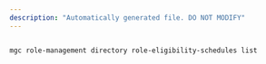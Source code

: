 ```yaml
---
description: "Automatically generated file. DO NOT MODIFY"
---
```


```bash

mgc role-management directory role-eligibility-schedules list

```